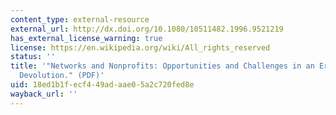 ```yaml
---
content_type: external-resource
external_url: http://dx.doi.org/10.1080/10511482.1996.9521219
has_external_license_warning: true
license: https://en.wikipedia.org/wiki/All_rights_reserved
status: ''
title: '"Networks and Nonprofits: Opportunities and Challenges in an Era of Federal
  Devolution." (PDF)'
uid: 18ed1b1f-ecf4-49ad-aae0-5a2c720fed8e
wayback_url: ''
---
```

